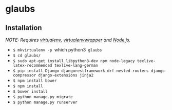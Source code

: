 # glaubs

## Installation

*NOTE: Requires [virtualenv](http://virtualenv.readthedocs.org/en/latest/),
[virtualenvwrapper](http://virtualenvwrapper.readthedocs.org/en/latest/) and
[Node.js](http://nodejs.org/).*

* `$ mkvirtualenv -p `which python3` glaubs`
* `$ cd glaubs/`
* `$ sudo apt-get install libpython3-dev npm node-legacy texlive-latex-recommended texlive-lang-german`
* `$ pip install Django djangorestframework drf-nested-routers django-compressor django-extensions jinja2`
* `$ npm install bower`
* `$ npm install`
* `$ bower install`
* `$ python manage.py migrate`
* `$ python manage.py runserver`


